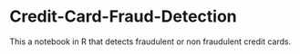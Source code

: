 # Credit-Card-Fraud-Detection

This a notebook in R that detects fraudulent or non fraudulent credit cards.
